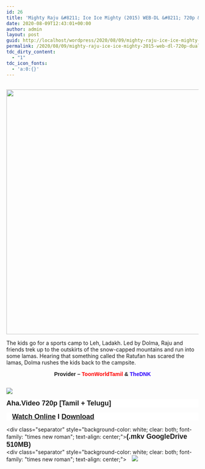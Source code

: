 ```yaml
---
id: 26
title: 'Mighty Raju &#8211; Ice Ice Mighty (2015) WEB-DL &#8211; 720p &#8211; Dual Aud [Tamil + Telugu] &#8211; x264 &#8211; 500MB'
date: 2020-08-09T12:43:01+00:00
author: admin
layout: post
guid: http://localhost/wordpress/2020/08/09/mighty-raju-ice-ice-mighty-2015-web-dl-720p-dual-aud-tamil-telugu-x264-500mb/
permalink: /2020/08/09/mighty-raju-ice-ice-mighty-2015-web-dl-720p-dual-aud-tamil-telugu-x264-500mb/
tdc_dirty_content:
  - "1"
tdc_icon_fonts:
  - 'a:0:{}'
---
```

&nbsp;<a href="https://1.bp.blogspot.com/-XZEm31OJcTY/Xy_uMC0xEzI/AAAAAAAABFM/uajrtAb0iuMITkVxMtTkiqdWk-JNIp15wCLcBGAsYHQ/s1280/maxresdefault.jpg" style="display: inline; padding: 1em 0px;"><img border="0" data-original-height="720" data-original-width="1280" src="https://1.bp.blogspot.com/-XZEm31OJcTY/Xy_uMC0xEzI/AAAAAAAABFM/uajrtAb0iuMITkVxMtTkiqdWk-JNIp15wCLcBGAsYHQ/s640/maxresdefault.jpg" width="640" /></a>

The kids go for a sports camp to Leh, Ladakh. Led by Dolma, Raju and friends trek up to the outskirts of the snow-capped mountains and run into some lamas. Hearing that something called the Ratufan has scared the lamas, Dolma rushes the kids back to the campsite.

<div>
  <div style="text-align: center;">
    <b><span style="font-family: arial;">Provider &#8211; <span style="color: red;">ToonWorldTamil </span>& <span style="color: #2b00fe;">TheDNK</span></span></b>
  </div>
  
  <div class="separator" style="clear: both;">
    <a href="https://1.bp.blogspot.com/-k65POI1PBU4/XJ-DPWzpvkI/AAAAAAAAAag/d-DJiJNifeI8jyqs_e9XhUwmMhi3PjKPgCPcBGAYYCw/s168/ezgif-4-b0c2339f90.gif" style="display: block; padding: 1em 0px; text-align: center;"></a><a href="https://1.bp.blogspot.com/-fai1ZuUwnbA/XIjy2aT4irI/AAAAAAAAANw/7rEO6tENJrUFG3goDQKkqoL-8fDxd-o3gCK4BGAsYHg/s500/torrborder.gif" style="background-color: white; font-family: "times new roman"; font-weight: bold; margin-left: 1em; margin-right: 1em; text-align: left;"><img border="0" data-original-height="3" data-original-width="500" src="https://1.bp.blogspot.com/-fai1ZuUwnbA/XIjy2aT4irI/AAAAAAAAANw/7rEO6tENJrUFG3goDQKkqoL-8fDxd-o3gCK4BGAsYHg/d/torrborder.gif" /></a>
  </div><div class="separator" style="background-color: white; clear: both; font-family: "times new roman"; text-align: center;">
  
  <b><font face="arial" size="4">Aha.Video 720p [Tamil + Telugu]</font></b>
</div><div class="separator" style="background-color: white; clear: both; font-family: "times new roman"; text-align: center;">

**<font face="arial" size="4">&nbsp; &nbsp;<a href="https://drive.google.com/file/d/1jtcKHC5RaQOh9qeVJz3pJNTXq88YV-FT/view">Watch Online</a>&nbsp;I&nbsp;<a href="https://drive.google.com/uc?id=1jtcKHC5RaQOh9qeVJz3pJNTXq88YV-FT&#038;export=download">Download</a></font>**</div> <div class="separator" style="background-color: white; clear: both; font-family: "times new roman"; text-align: center;">**<font face="arial" size="4">(.mkv GoogleDrive 510MB)</font>**</div> <div class="separator" style="background-color: white; clear: both; font-family: "times new roman"; text-align: center;"><a href="https://1.bp.blogspot.com/-fai1ZuUwnbA/XIjy2aT4irI/AAAAAAAAANw/7rEO6tENJrUFG3goDQKkqoL-8fDxd-o3gCK4BGAsYHg/s500/torrborder.gif" style="margin-left: 1em; margin-right: 1em;"><img border="0" data-original-height="3" data-original-width="500" src="https://1.bp.blogspot.com/-fai1ZuUwnbA/XIjy2aT4irI/AAAAAAAAANw/7rEO6tENJrUFG3goDQKkqoL-8fDxd-o3gCK4BGAsYHg/d/torrborder.gif" /></a></div> </div>